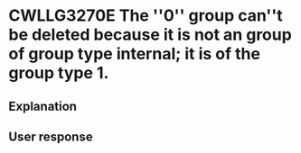 # CWLLG3270E The ''0'' group can''t be deleted because it is not an group of group type internal; it is of the group type 1.

## Explanation

## User response